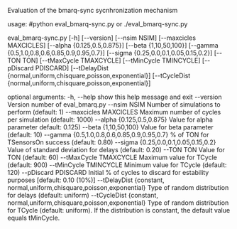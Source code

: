 Evaluation of the bmarq-sync sycnhronization mechanism

usage: #python eval_bmarq-sync.py or ./eval_bmarq-sync.py

  eval_bmarq-sync.py [-h] [--version] [--nsim NSIM]
                          [--maxcicles MAXCICLES] [--alpha {0.125,0.5,0.875}]
                          [--beta {1,10,50,100}]
                          [--gamma {0.5,1.0,0.8,0.6,0.85,0.9,0.95,0.7}]
                          [--sigma {0.25,0.0,0.1,0.05,0.15,0.2}] [--TON TON]
                          [--tMaxCycle TMAXCYCLE] [--tMinCycle TMINCYCLE]
                          [--pDiscard PDISCARD]
                          [--tDelayDist {normal,uniform,chisquare,poisson,exponential}]
                          [--tCycleDist {normal,uniform,chisquare,poisson,exponential}]
                          
optional arguments:
  -h, --help            	show this help message and exit
  --version             	Version number of eval_bmarq.py
  --nsim NSIM           	Number of simulations to perform (default: 1)
  --maxcicles MAXCICLES		Maximum number of cycles per simulation (default: 1000)
  --alpha {0.125,0.5,0.875}	Value for alpha parameter default: 0.125)
  --beta {1,10,50,100}		Value for beta parameter (default: 10)
  --gamma {0.5,1.0,0.8,0.6,0.85,0.9,0.95,0.7}	% of TON for TSensorsOn success (default: 0.80)
  --sigma {0.25,0.0,0.1,0.05,0.15,0.2}	Value of standard deviation for delays (default: 0.20)
  --TON TON             	Value for TON (default: 60)
  --tMaxCycle TMAXCYCLE		Maximum value for TCycle (default: 900)
  --tMinCycle TMINCYCLE		Minimum value for TCycle (default: 120)
  --pDiscard PDISCARD   Initial % of cycles to discard for estability purposes	[default: 0.10 (10%)]
  --tDelayDist {constant, normal,uniform,chisquare,poisson,exponential}	Type of random distribution for delays (default: uniform)
  --tCycleDist {constant, normal,uniform,chisquare,poisson,exponential}	Type of random distribution for TCycle (default: uniform).
                            If the distribution is constant, the default value equals tMinCycle.

